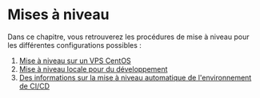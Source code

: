 # Mises à niveau

Dans ce chapitre, vous retrouverez les procédures de mise à niveau pour les différentes configurations possibles :

1. [Mise à niveau sur un VPS CentOS](04-upgrade-01-centos.md)
2. [Mise à niveau locale pour du développement](04-upgrade-02-dev.md)
3. [Des informations sur la mise à niveau automatique de l'environnement de CI/CD](04-upgrade-03-devops.md)
